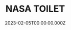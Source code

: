 ---
date: 2023-02-05T00:00:00.000Z
description: A toilet that was customised by @pithyscott with the NASA worm logo.
draft: false
icon: 2023-02-05-nasa-toilet.webp
language: en
title: NASA TOILET
link: https://www.instagram.com/p/CoP5e5GugjD/?img_index=2
alt: A photo of a white toilet with NASA branding. To the right is a shower. 

---